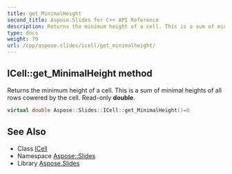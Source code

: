 ```yaml
---
title: get_MinimalHeight
second_title: Aspose.Slides for C++ API Reference
description: Returns the minimum height of a cell. This is a sum of minimal heights of all rows cowered by the cell. Read-only double.
type: docs
weight: 79
url: /cpp/aspose.slides/icell/get_minimalheight/
---
```

## ICell::get_MinimalHeight method


Returns the minimum height of a cell. This is a sum of minimal heights of all rows cowered by the cell. Read-only **double**.

```cpp
virtual double Aspose::Slides::ICell::get_MinimalHeight()=0
```

## See Also

* Class [ICell](../)
* Namespace [Aspose::Slides](../../)
* Library [Aspose.Slides](../../../)
